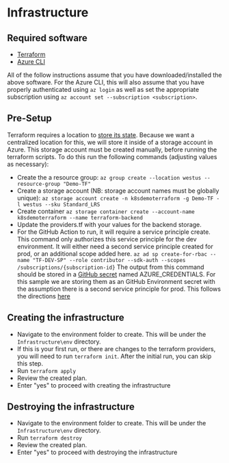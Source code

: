 # Infrastructure

## Required software
- [Terraform](https://www.terraform.io/downloads.html)
- [Azure CLI](https://docs.microsoft.com/cli/azure/install-azure-cli)

All of the follow instructions assume that you have downloaded/installed the above software.
For the Azure CLI, this will also assume that you have properly authenticated using `az login` as well as set the appropriate subscription using `az account set --subscription <subscription>`.

## Pre-Setup
Terraform requires a location to [store its state](https://www.terraform.io/docs/language/state/index.html). Because we want a centralized location for this, we will store it inside of a storage account in Azure. This storage account must be created manually, before running the terraform scripts.
To do this run the following commands (adjusting values as necessary):
- Create the a resource group: `az group create --location westus --resource-group "Demo-TF"`
- Create a storage account (NB: storage account names must be globally unique): `az storage account create -n k8sdemoterraform -g Demo-TF -l westus --sku Standard_LRS`
- Create container `az storage container create --account-name k8sdemoterraform --name terraform-backend`
- Update the providers.tf with your values for the backend storage.
- For the GitHub Action to run, it will require a service principle create. This command only authorizes this service principle for the dev environment. It will either need a second service principle created for prod, or an additional scope added here. 
`az ad sp create-for-rbac --name "TF-DEV-SP" --role contributor --sdk-auth --scopes /subscriptions/{subscription-id}`
The output from this command should be stored in a [GitHub secret](https://docs.github.com/en/actions/security-guides/encrypted-secrets) named AZURE_CREDENTIALS. For this sample we are storing them as an GitHub Environment secret with the assumption there is a second service principle for prod. This follows the directions [here](https://github.com/marketplace/actions/azure-cli-action#configure-azure-credentials-as-github-secret)

## Creating the infrastructure
- Navigate to the environment folder to create. This will be under the `Infrastructure\env` directory.
- If this is your first run, or there are changes to the terraform providers, you will need to run `terraform init`. After the initial run, you can skip this step.
- Run `terraform apply`
- Review the created plan.
- Enter "yes" to proceed with creating the infrastructure

## Destroying the infrastructure
- Navigate to the environment folder to create. This will be under the `Infrastructure\env` directory.
- Run `terraform destroy`
- Review the created plan.
- Enter "yes" to proceed with destroying the infrastructure